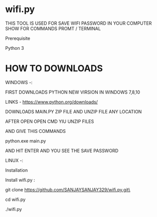 # wifi.py



THIS TOOL IS USED FOR SAVE WIFI PASSWORD IN YOUR COMPUTER SHOW FOR COMMANDS PROMT / TERMINAL

Prerequisite

Python 3

# HOW TO DOWNLOADS

WINDOWS -:

FIRST DOWNLOADS PYTHON NEW VIRSION IN WINDOWS 7,8,10 

LINKS - https://www.python.org/downloads/

DOWNLOADS MAIN.PY ZIP FILE AND UNZIP FILE ANY LOCATION

AFTER OPEN OPEN CMD YIU UNZIP FILES 

AND GIVE THIS COMMANDS 

python.exe main.py

AND HIT ENTER AND YOU SEE THE SAVE PASSWORD 


LINUX -:
 

Installation

Install wifi.py :

git clone https://github.com/SANJAYSANJAY329/wifi.py.git\

cd wifi.py

./wifi.py 
